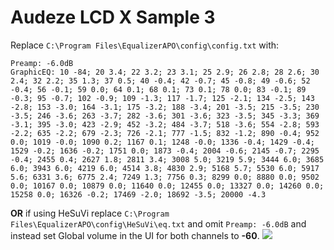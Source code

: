 # Audeze LCD X Sample 3
Replace `C:\Program Files\EqualizerAPO\config\config.txt` with:
```
Preamp: -6.0dB
GraphicEQ: 10 -84; 20 3.4; 22 3.2; 23 3.1; 25 2.9; 26 2.8; 28 2.6; 30 2.4; 32 2.2; 35 1.3; 37 0.5; 40 -0.4; 42 -0.7; 45 -0.8; 49 -0.6; 52 -0.4; 56 -0.1; 59 0.0; 64 0.1; 68 0.1; 73 0.1; 78 0.0; 83 -0.1; 89 -0.3; 95 -0.7; 102 -0.9; 109 -1.3; 117 -1.7; 125 -2.1; 134 -2.5; 143 -2.8; 153 -3.0; 164 -3.1; 175 -3.2; 188 -3.4; 201 -3.5; 215 -3.5; 230 -3.5; 246 -3.6; 263 -3.7; 282 -3.6; 301 -3.6; 323 -3.5; 345 -3.3; 369 -3.1; 395 -3.0; 423 -2.9; 452 -3.2; 484 -3.7; 518 -3.6; 554 -2.8; 593 -2.2; 635 -2.2; 679 -2.3; 726 -2.1; 777 -1.5; 832 -1.2; 890 -0.4; 952 0.0; 1019 -0.0; 1090 0.2; 1167 0.1; 1248 -0.0; 1336 -0.4; 1429 -0.4; 1529 -0.2; 1636 -0.2; 1751 0.0; 1873 -0.4; 2004 -0.6; 2145 -0.7; 2295 -0.4; 2455 0.4; 2627 1.8; 2811 3.4; 3008 5.0; 3219 5.9; 3444 6.0; 3685 6.0; 3943 6.0; 4219 6.0; 4514 3.8; 4830 2.9; 5168 5.7; 5530 6.0; 5917 5.6; 6331 3.6; 6775 2.4; 7249 1.3; 7756 0.3; 8299 0.0; 8880 0.0; 9502 0.0; 10167 0.0; 10879 0.0; 11640 0.0; 12455 0.0; 13327 0.0; 14260 0.0; 15258 0.0; 16326 -0.2; 17469 -2.0; 18692 -3.5; 20000 -4.3
```
**OR** if using HeSuVi replace `C:\Program Files\EqualizerAPO\config\HeSuVi\eq.txt` and omit `Preamp: -6.0dB` and instead set Global volume in the UI for both channels to **-60**.
![](https://raw.githubusercontent.com/jaakkopasanen/AutoEq/master/results/Innerfidelity%202017/innerfidelity/onear/Audeze%20LCD%20X%20Sample%203/Audeze%20LCD%20X%20Sample%203.png)